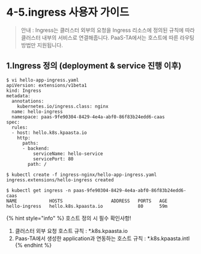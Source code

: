 # 4-5.ingress 사용자 가이드

> 안내 :  Ingress는 클러스터 외부의 요청을 Ingress 리소스에 정의된 규칙에 따라 클러스터 내부의 서비스로 연결해줍니다.  PaaS-TA에서는 호스트에 따른 라우팅 방법만 지원됩니다.

## **1.Ingress 정의 \(deployment & service 진행 이후\)**

```
$ vi hello-app-ingress.yaml
apiVersion: extensions/v1beta1
kind: Ingress
metadata:
  annotations:
    kubernetes.io/ingress.class: nginx
  name: hello-ingress
  namespace: paas-9fe90304-8429-4e4a-abf0-86f83b24edd6-caas
spec:
  rules:
  - host: hello.k8s.kpaasta.io
    http:
      paths:
      - backend:
          serviceName: hello-service
          servicePort: 80
        path: / 

$ kubectl create -f ingress-nginx/hello-app-ingress.yaml 
ingress.extensions/hello-ingress created

$ kubectl get ingress -n paas-9fe90304-8429-4e4a-abf0-86f83b24edd6-caas
NAME            HOSTS                  ADDRESS   PORTS   AGE
hello-ingress   hello.k8s.kpaasta.io             80      59m
```

{% hint style="info" %}
 호스트 정의 시 필수 확인사항!

1. 클러스터 외부 요청 호스트 규칙 :  \*.k8s.kpaasta.io
2. Paas-TA에서 생성한 application과 연동하는 호스트 규칙 : \*.k8s.kpaasta.intl
{% endhint %}







